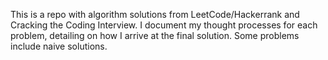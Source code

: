 This is a repo with algorithm solutions from LeetCode/Hackerrank and Cracking the Coding Interview.
I document my thought processes for each problem, detailing on how I arrive at the final solution.
Some problems include naive solutions.
